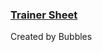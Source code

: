 ### [Trainer Sheet](https://docs.google.com/spreadsheets/d/1BslkBdJ7EjnuviDYVh1C32wCDWFZYkXzjx5fMRnNTmw/edit?gid=55801869#gid=55801869)

Created by Bubbles
